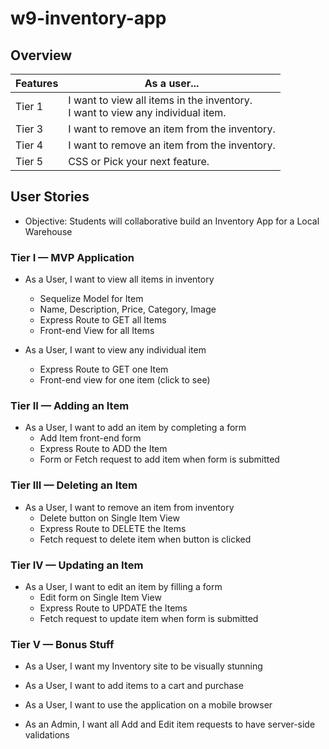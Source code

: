 # w9-inventory-app

## Overview

| Features 	| As a user...                                                                      	|
|----------	|-----------------------------------------------------------------------------------	|
| Tier 1   	| I want to view all items in the inventory.<br>I want to view any individual item. 	|
| Tier 3   	| I want to remove an item from the inventory.                                      	|
| Tier 4   	| I want to remove an item from the inventory.                                      	|
| Tier 5   	| CSS or Pick your next feature.                                                    	|



## User Stories

* Objective: Students will collaborative build an Inventory App for a Local Warehouse

### Tier I — MVP Application

* As a User, I want to view all items in inventory
	* Sequelize Model for Item
	* Name, Description, Price, Category, Image
	* Express Route to GET all Items
	* Front-end View for all Items

* As a User, I want to view any individual item 
	* Express Route to GET one Item
	* Front-end view for one item (click to see)


### Tier II — Adding an Item

* As a User, I want to add an item by completing a form
	* Add Item front-end form
	* Express Route to ADD the Item
	* Form or Fetch request to add item when form is submitted

### Tier III — Deleting an Item

* As a User, I want to  remove an item from inventory
	* Delete button on Single Item View
	* Express Route to DELETE the Items
	* Fetch request to delete item when button is clicked

 
### Tier IV — Updating an Item

* As a User, I want to edit an item by filling a form
	* Edit form on Single Item View
	* Express Route to UPDATE the Items
	* Fetch request to update item when form is submitted

### Tier V — Bonus Stuff

* As a User, I want my Inventory site to be visually stunning

* As a User, I want to add items to a cart and purchase

* As a User, I want to use the application on a mobile browser

* As an Admin, I want all Add and Edit item requests to have server-side validations
